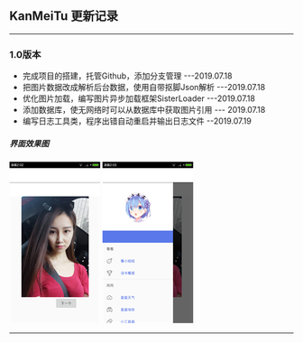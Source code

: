 ## KanMeiTu 更新记录
***
### 1.0版本
- 完成项目的搭建，托管Github，添加分支管理 ---2019.07.18
- 把图片数据改成解析后台数据，使用自带抠脚Json解析 ---2019.07.18
- 优化图片加载，编写图片异步加载框架SisterLoader ---2019.07.18
- 添加数据库，使无网络时可以从数据库中获取图片引用 --- 2019.07.18
- 编写日志工具类，程序出错自动重启并输出日志文件 --2019.07.19

##### 界面效果图
![Drawable 控件](https://github.com/caironglin/KanMeiTu02/blob/master/1.png)
![Drawable 控件](https://github.com/caironglin/KanMeiTu02/blob/master/Screenshot_2019-07-19-02-03-05(1).png)
***

